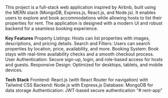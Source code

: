 This project is a full-stack web application inspired by Airbnb, built using the MERN stack (MongoDB, Express.js, React.js, and Node.js). It enables users to explore and book accommodations while allowing hosts to list their properties for rent. The application is designed with a modern UI and robust backend for a seamless booking experience.

**Key Features**
Property Listings: Hosts can list properties with images, descriptions, and pricing details.
Search and Filters: Users can search properties by location, price, availability, and more.
Booking System: Book stays with real-time availability checks and a smooth checkout process.
User Authentication: Secure sign-up, login, and role-based access for hosts and guests.
Responsive Design: Optimized for desktops, tablets, and mobile devices.

**Tech Stack**
Frontend: React.js (with React Router for navigation) with Tailwind CSS
Backend: Node.js with Express.js
Database: MongoDB for data storage
Authentication: JWT-based secure authentication
"# rent-app" 
